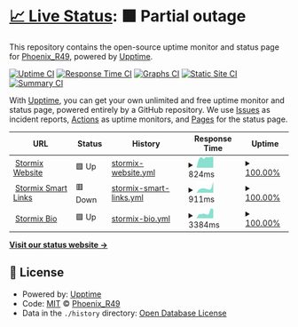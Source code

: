 # [📈 Live Status](https://PhoenixR49.github.io/stormix-status-page): <!--live status--> **🟧 Partial outage**

This repository contains the open-source uptime monitor and status page for [Phoenix_R49](https://PhoenixR49.github.io/stormix-status-page), powered by [Upptime](https://github.com/upptime/upptime).

[![Uptime CI](https://github.com/PhoenixR49/stormix-status-page/workflows/Uptime%20CI/badge.svg)](https://github.com/PhoenixR49/stormix-status-page/actions?query=workflow%3A%22Uptime+CI%22)
[![Response Time CI](https://github.com/PhoenixR49/stormix-status-page/workflows/Response%20Time%20CI/badge.svg)](https://github.com/PhoenixR49/stormix-status-page/actions?query=workflow%3A%22Response+Time+CI%22)
[![Graphs CI](https://github.com/PhoenixR49/stormix-status-page/workflows/Graphs%20CI/badge.svg)](https://github.com/PhoenixR49/stormix-status-page/actions?query=workflow%3A%22Graphs+CI%22)
[![Static Site CI](https://github.com/PhoenixR49/stormix-status-page/workflows/Static%20Site%20CI/badge.svg)](https://github.com/PhoenixR49/stormix-status-page/actions?query=workflow%3A%22Static+Site+CI%22)
[![Summary CI](https://github.com/PhoenixR49/stormix-status-page/workflows/Summary%20CI/badge.svg)](https://github.com/PhoenixR49/stormix-status-page/actions?query=workflow%3A%22Summary+CI%22)

With [Upptime](https://upptime.js.org), you can get your own unlimited and free uptime monitor and status page, powered entirely by a GitHub repository. We use [Issues](https://github.com/PhoenixR49/stormix-status-page/issues) as incident reports, [Actions](https://github.com/PhoenixR49/stormix-status-page/actions) as uptime monitors, and [Pages](https://PhoenixR49.github.io/stormix-status-page) for the status page.

<!--start: status pages-->
<!-- This summary is generated by Upptime (https://github.com/upptime/upptime) -->
<!-- Do not edit this manually, your changes will be overwritten -->
<!-- prettier-ignore -->
| URL | Status | History | Response Time | Uptime |
| --- | ------ | ------- | ------------- | ------ |
| <img alt="" src="https://icons.duckduckgo.com/ip3/stormixmusic.com.ico" height="13"> [Stormix Website](https://stormixmusic.com) | 🟩 Up | [stormix-website.yml](https://github.com/PhoenixR49/stormix-status-page/commits/HEAD/history/stormix-website.yml) | <details><summary><img alt="Response time graph" src="./graphs/stormix-website/response-time-week.png" height="20"> 824ms</summary><br><a href="https://status.stormixmusic.com/history/stormix-website"><img alt="Response time 937" src="https://img.shields.io/endpoint?url=https%3A%2F%2Fraw.githubusercontent.com%2FPhoenixR49%2Fstormix-status-page%2FHEAD%2Fapi%2Fstormix-website%2Fresponse-time.json"></a><br><a href="https://status.stormixmusic.com/history/stormix-website"><img alt="24-hour response time 781" src="https://img.shields.io/endpoint?url=https%3A%2F%2Fraw.githubusercontent.com%2FPhoenixR49%2Fstormix-status-page%2FHEAD%2Fapi%2Fstormix-website%2Fresponse-time-day.json"></a><br><a href="https://status.stormixmusic.com/history/stormix-website"><img alt="7-day response time 824" src="https://img.shields.io/endpoint?url=https%3A%2F%2Fraw.githubusercontent.com%2FPhoenixR49%2Fstormix-status-page%2FHEAD%2Fapi%2Fstormix-website%2Fresponse-time-week.json"></a><br><a href="https://status.stormixmusic.com/history/stormix-website"><img alt="30-day response time 736" src="https://img.shields.io/endpoint?url=https%3A%2F%2Fraw.githubusercontent.com%2FPhoenixR49%2Fstormix-status-page%2FHEAD%2Fapi%2Fstormix-website%2Fresponse-time-month.json"></a><br><a href="https://status.stormixmusic.com/history/stormix-website"><img alt="1-year response time 937" src="https://img.shields.io/endpoint?url=https%3A%2F%2Fraw.githubusercontent.com%2FPhoenixR49%2Fstormix-status-page%2FHEAD%2Fapi%2Fstormix-website%2Fresponse-time-year.json"></a></details> | <details><summary><a href="https://status.stormixmusic.com/history/stormix-website">100.00%</a></summary><a href="https://status.stormixmusic.com/history/stormix-website"><img alt="All-time uptime 100.00%" src="https://img.shields.io/endpoint?url=https%3A%2F%2Fraw.githubusercontent.com%2FPhoenixR49%2Fstormix-status-page%2FHEAD%2Fapi%2Fstormix-website%2Fuptime.json"></a><br><a href="https://status.stormixmusic.com/history/stormix-website"><img alt="24-hour uptime 100.00%" src="https://img.shields.io/endpoint?url=https%3A%2F%2Fraw.githubusercontent.com%2FPhoenixR49%2Fstormix-status-page%2FHEAD%2Fapi%2Fstormix-website%2Fuptime-day.json"></a><br><a href="https://status.stormixmusic.com/history/stormix-website"><img alt="7-day uptime 100.00%" src="https://img.shields.io/endpoint?url=https%3A%2F%2Fraw.githubusercontent.com%2FPhoenixR49%2Fstormix-status-page%2FHEAD%2Fapi%2Fstormix-website%2Fuptime-week.json"></a><br><a href="https://status.stormixmusic.com/history/stormix-website"><img alt="30-day uptime 100.00%" src="https://img.shields.io/endpoint?url=https%3A%2F%2Fraw.githubusercontent.com%2FPhoenixR49%2Fstormix-status-page%2FHEAD%2Fapi%2Fstormix-website%2Fuptime-month.json"></a><br><a href="https://status.stormixmusic.com/history/stormix-website"><img alt="1-year uptime 100.00%" src="https://img.shields.io/endpoint?url=https%3A%2F%2Fraw.githubusercontent.com%2FPhoenixR49%2Fstormix-status-page%2FHEAD%2Fapi%2Fstormix-website%2Fuptime-year.json"></a></details>
| <img alt="" src="https://icons.duckduckgo.com/ip3/play.stormixmusic.com.ico" height="13"> [Stormix Smart Links](https://play.stormixmusic.com) | 🟥 Down | [stormix-smart-links.yml](https://github.com/PhoenixR49/stormix-status-page/commits/HEAD/history/stormix-smart-links.yml) | <details><summary><img alt="Response time graph" src="./graphs/stormix-smart-links/response-time-week.png" height="20"> 911ms</summary><br><a href="https://status.stormixmusic.com/history/stormix-smart-links"><img alt="Response time 742" src="https://img.shields.io/endpoint?url=https%3A%2F%2Fraw.githubusercontent.com%2FPhoenixR49%2Fstormix-status-page%2FHEAD%2Fapi%2Fstormix-smart-links%2Fresponse-time.json"></a><br><a href="https://status.stormixmusic.com/history/stormix-smart-links"><img alt="24-hour response time 0" src="https://img.shields.io/endpoint?url=https%3A%2F%2Fraw.githubusercontent.com%2FPhoenixR49%2Fstormix-status-page%2FHEAD%2Fapi%2Fstormix-smart-links%2Fresponse-time-day.json"></a><br><a href="https://status.stormixmusic.com/history/stormix-smart-links"><img alt="7-day response time 911" src="https://img.shields.io/endpoint?url=https%3A%2F%2Fraw.githubusercontent.com%2FPhoenixR49%2Fstormix-status-page%2FHEAD%2Fapi%2Fstormix-smart-links%2Fresponse-time-week.json"></a><br><a href="https://status.stormixmusic.com/history/stormix-smart-links"><img alt="30-day response time 644" src="https://img.shields.io/endpoint?url=https%3A%2F%2Fraw.githubusercontent.com%2FPhoenixR49%2Fstormix-status-page%2FHEAD%2Fapi%2Fstormix-smart-links%2Fresponse-time-month.json"></a><br><a href="https://status.stormixmusic.com/history/stormix-smart-links"><img alt="1-year response time 742" src="https://img.shields.io/endpoint?url=https%3A%2F%2Fraw.githubusercontent.com%2FPhoenixR49%2Fstormix-status-page%2FHEAD%2Fapi%2Fstormix-smart-links%2Fresponse-time-year.json"></a></details> | <details><summary><a href="https://status.stormixmusic.com/history/stormix-smart-links">100.00%</a></summary><a href="https://status.stormixmusic.com/history/stormix-smart-links"><img alt="All-time uptime 100.00%" src="https://img.shields.io/endpoint?url=https%3A%2F%2Fraw.githubusercontent.com%2FPhoenixR49%2Fstormix-status-page%2FHEAD%2Fapi%2Fstormix-smart-links%2Fuptime.json"></a><br><a href="https://status.stormixmusic.com/history/stormix-smart-links"><img alt="24-hour uptime 100.00%" src="https://img.shields.io/endpoint?url=https%3A%2F%2Fraw.githubusercontent.com%2FPhoenixR49%2Fstormix-status-page%2FHEAD%2Fapi%2Fstormix-smart-links%2Fuptime-day.json"></a><br><a href="https://status.stormixmusic.com/history/stormix-smart-links"><img alt="7-day uptime 100.00%" src="https://img.shields.io/endpoint?url=https%3A%2F%2Fraw.githubusercontent.com%2FPhoenixR49%2Fstormix-status-page%2FHEAD%2Fapi%2Fstormix-smart-links%2Fuptime-week.json"></a><br><a href="https://status.stormixmusic.com/history/stormix-smart-links"><img alt="30-day uptime 100.00%" src="https://img.shields.io/endpoint?url=https%3A%2F%2Fraw.githubusercontent.com%2FPhoenixR49%2Fstormix-status-page%2FHEAD%2Fapi%2Fstormix-smart-links%2Fuptime-month.json"></a><br><a href="https://status.stormixmusic.com/history/stormix-smart-links"><img alt="1-year uptime 100.00%" src="https://img.shields.io/endpoint?url=https%3A%2F%2Fraw.githubusercontent.com%2FPhoenixR49%2Fstormix-status-page%2FHEAD%2Fapi%2Fstormix-smart-links%2Fuptime-year.json"></a></details>
| <img alt="" src="https://icons.duckduckgo.com/ip3/bio.stormixmusic.com.ico" height="13"> [Stormix Bio](https://bio.stormixmusic.com) | 🟩 Up | [stormix-bio.yml](https://github.com/PhoenixR49/stormix-status-page/commits/HEAD/history/stormix-bio.yml) | <details><summary><img alt="Response time graph" src="./graphs/stormix-bio/response-time-week.png" height="20"> 3384ms</summary><br><a href="https://status.stormixmusic.com/history/stormix-bio"><img alt="Response time 2207" src="https://img.shields.io/endpoint?url=https%3A%2F%2Fraw.githubusercontent.com%2FPhoenixR49%2Fstormix-status-page%2FHEAD%2Fapi%2Fstormix-bio%2Fresponse-time.json"></a><br><a href="https://status.stormixmusic.com/history/stormix-bio"><img alt="24-hour response time 5059" src="https://img.shields.io/endpoint?url=https%3A%2F%2Fraw.githubusercontent.com%2FPhoenixR49%2Fstormix-status-page%2FHEAD%2Fapi%2Fstormix-bio%2Fresponse-time-day.json"></a><br><a href="https://status.stormixmusic.com/history/stormix-bio"><img alt="7-day response time 3384" src="https://img.shields.io/endpoint?url=https%3A%2F%2Fraw.githubusercontent.com%2FPhoenixR49%2Fstormix-status-page%2FHEAD%2Fapi%2Fstormix-bio%2Fresponse-time-week.json"></a><br><a href="https://status.stormixmusic.com/history/stormix-bio"><img alt="30-day response time 2216" src="https://img.shields.io/endpoint?url=https%3A%2F%2Fraw.githubusercontent.com%2FPhoenixR49%2Fstormix-status-page%2FHEAD%2Fapi%2Fstormix-bio%2Fresponse-time-month.json"></a><br><a href="https://status.stormixmusic.com/history/stormix-bio"><img alt="1-year response time 2207" src="https://img.shields.io/endpoint?url=https%3A%2F%2Fraw.githubusercontent.com%2FPhoenixR49%2Fstormix-status-page%2FHEAD%2Fapi%2Fstormix-bio%2Fresponse-time-year.json"></a></details> | <details><summary><a href="https://status.stormixmusic.com/history/stormix-bio">100.00%</a></summary><a href="https://status.stormixmusic.com/history/stormix-bio"><img alt="All-time uptime 100.00%" src="https://img.shields.io/endpoint?url=https%3A%2F%2Fraw.githubusercontent.com%2FPhoenixR49%2Fstormix-status-page%2FHEAD%2Fapi%2Fstormix-bio%2Fuptime.json"></a><br><a href="https://status.stormixmusic.com/history/stormix-bio"><img alt="24-hour uptime 100.00%" src="https://img.shields.io/endpoint?url=https%3A%2F%2Fraw.githubusercontent.com%2FPhoenixR49%2Fstormix-status-page%2FHEAD%2Fapi%2Fstormix-bio%2Fuptime-day.json"></a><br><a href="https://status.stormixmusic.com/history/stormix-bio"><img alt="7-day uptime 100.00%" src="https://img.shields.io/endpoint?url=https%3A%2F%2Fraw.githubusercontent.com%2FPhoenixR49%2Fstormix-status-page%2FHEAD%2Fapi%2Fstormix-bio%2Fuptime-week.json"></a><br><a href="https://status.stormixmusic.com/history/stormix-bio"><img alt="30-day uptime 100.00%" src="https://img.shields.io/endpoint?url=https%3A%2F%2Fraw.githubusercontent.com%2FPhoenixR49%2Fstormix-status-page%2FHEAD%2Fapi%2Fstormix-bio%2Fuptime-month.json"></a><br><a href="https://status.stormixmusic.com/history/stormix-bio"><img alt="1-year uptime 100.00%" src="https://img.shields.io/endpoint?url=https%3A%2F%2Fraw.githubusercontent.com%2FPhoenixR49%2Fstormix-status-page%2FHEAD%2Fapi%2Fstormix-bio%2Fuptime-year.json"></a></details>

<!--end: status pages-->

[**Visit our status website →**](https://PhoenixR49.github.io/stormix-status-page)

## 📄 License

- Powered by: [Upptime](https://github.com/upptime/upptime)
- Code: [MIT](./LICENSE) © [Phoenix_R49](https://PhoenixR49.github.io/stormix-status-page)
- Data in the `./history` directory: [Open Database License](https://opendatacommons.org/licenses/odbl/1-0/)
